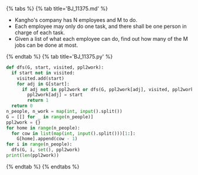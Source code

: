 {% tabs %}
{% tab title='BJ_11375.md' %}

* Kangho's company has N employees and M to do.
* Each employee may only do one task, and there shall be one person in charge of each task.
* Given a list of what each employee can do, find out how many of the M jobs can be done at most.

{% endtab %}
{% tab title='BJ_11375.py' %}

```py
def dfs(G, start, visited, ppl2work):
  if start not in visited:
    visited.add(start)
    for adj in G[start]:
      if adj not in ppl2work or dfs(G, ppl2work[adj], visited, ppl2work):
        ppl2work[adj] = start
        return 1
  return 0
n_people, n_work = map(int, input().split())
G = [[] for _ in range(n_people)]
ppl2work = {}
for home in range(n_people):
  for cow in list(map(int, input().split()))[1:]:
    G[home].append(cow - 1)
for i in range(n_people):
  dfs(G, i, set(), ppl2work)
print(len(ppl2work))
```

{% endtab %}
{% endtabs %}